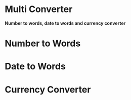 #  Multi Converter
**Number to words, date to words and currency converter**

# Number to Words

# Date to Words

# Currency Converter

